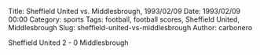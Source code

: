 Title: Sheffield United vs. Middlesbrough, 1993/02/09
Date: 1993/02/09 00:00
Category: sports
Tags: football, football scores, Sheffield United, Middlesbrough
Slug: sheffield-united-vs-middlesbrough
Author: carbonero


Sheffield United 2 - 0 Middlesbrough

